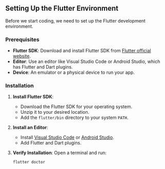 ## Setting Up the Flutter Environment

Before we start coding, we need to set up the Flutter development environment.

### Prerequisites

- **Flutter SDK**: Download and install Flutter SDK from [Flutter official website](https://flutter.dev/docs/get-started/install).
- **Editor**: Use an editor like Visual Studio Code or Android Studio, which has Flutter and Dart plugins.
- **Device**: An emulator or a physical device to run your app.

### Installation

1. **Install Flutter SDK**:
   - Download the Flutter SDK for your operating system.
   - Unzip it to your desired location.
   - Add the `flutter/bin` directory to your system `PATH`.

2. **Install an Editor**:
   - Install [Visual Studio Code](https://code.visualstudio.com/) or [Android Studio](https://developer.android.com/studio).
   - Add Flutter and Dart plugins.

3. **Verify Installation**:
   Open a terminal and run:
   ```bash
   flutter doctor
